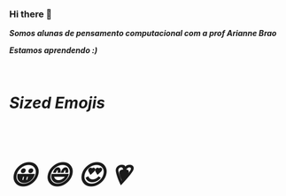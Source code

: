 ### Hi there 👋

<b><i>Somos alunas de pensamento computacional com a prof Arianne Brao

Estamos aprendendo :)<b><i><!DOCTYPE html>
<html>
<head>
<meta charset="UTF-8">
</head>
<body>
​
<h1>Sized Emojis</h1>
​
<p style="font-size:48px">
&#128512; &#128516; &#128525; &#128151;
</p>
​
</body>
</html>
​
